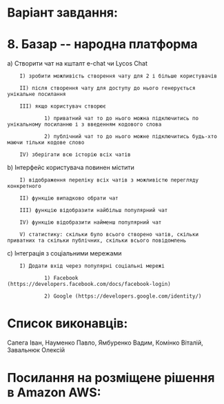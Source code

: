 
# Варіант завдання: 
        
# 8. Базар -- народна платформа
        
a) Створити чат на кшталт e-chat чи Lycos Chat

        I) зробити можливість створення чату для 2 і більше користувачів
  
        II) після створення чату для доступу до нього генерується унікальне посилання
  
        III) якщо користувач створює
  
                1) приватний чат то до нього можна підключитись по унікальному посиланню і з введенням кодового слова
    
                2) публічний чат то до нього можне підключитись будь-хто маючи тільки кодове слово
    
        IV) зберігати всю історію всіх чатів
  
b) Інтерфейс користувача повинен містити

        I) відображення переліку всіх чатів з можливістю перегляду конкретного
  
        II) функцію випадково обрати чат
  
        III) функцію відобразити найбільш популярний чат
  
        IV) функцію відобразити найменш популярний чат
  
        V) статистику: скільки було всього створено чатів, скільки приватних та скільки публічних, скільки всього повідомлень
  
c) Інтеграція з соціальними мережами

        I) Додати вхід через популярні соціальні мережі
  
                1) Facebook (https://developers.facebook.com/docs/facebook-login)
    
                2) Google (https://developers.google.com/identity/)
    
    
#  Список виконавців:

Сапега Іван,
Науменко Павло,
Ямбуренко Вадим,
Комінко Віталій,
Завальнюк Олексій

# Посилання на розміщене рішення в Amazon AWS:
